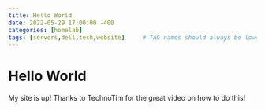 ```yaml
---
title: Hello World
date: 2022-05-29 17:00:00 -400
categories: [homelab]
tags: [servers,dell,tech,website]     # TAG names should always be lowercase
---
```


# Hello World
My site is up! Thanks to TechnoTim for the great video on how to do this!
